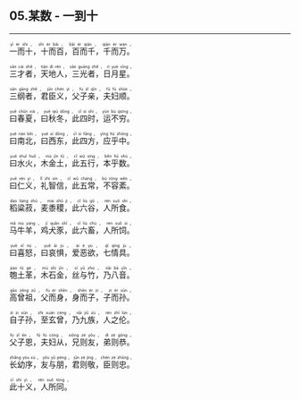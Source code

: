 ## 05.某数 - 一到十
---
<div>

<p>
<ruby><rb> 一而十，十而百，百而千，千而万。 </rb> <rt>yī  ér  shí ， shí  ér  bǎi ， bǎi  ér  qiān ， qiān  ér  wàn 。</rt></ruby><BR></p>

<p>
<ruby><rb> 三才者，天地人，三光者，日月星。 </rb> <rt>sān  cái  zhě ， tiān  dì  rén ， sān  guāng  zhě ， rì  yuè  xīng 。</rt></ruby><BR></p>

<p>
<ruby><rb> 三纲者，君臣义，父子亲，夫妇顺。 </rb> <rt>sān  gāng  zhě ， jūn  chén  yì ， fù  zǐ  qīn ， fū  fù  shùn 。</rt></ruby><BR></p>

<p>
<ruby><rb> 曰春夏，曰秋冬，此四时，运不穷。 </rb> <rt>yuē  chūn  xià ， yuē  qiū  dōng ， cǐ  sì  shí ， yùn  bù  qióng 。</rt></ruby><BR></p>

<p>
<ruby><rb> 曰南北，曰西东，此四方，应乎中。 </rb> <rt>yuē  nán  běi ， yuē  xī  dōng ， cǐ  sì  fāng ， yīng  hū  zhōng 。</rt></ruby><BR></p>

<p>
<ruby><rb> 曰水火，木金土，此五行，本乎数。 </rb> <rt>yuē  shuǐ  huǒ ， mù  jīn  tǔ ， cǐ  wǔ  xíng ， běn  hū  shù 。</rt></ruby><BR></p>

<p>
<ruby><rb> 曰仁义，礼智信，此五常，不容紊。 </rb> <rt>yuē  rén  yì ， lǐ  zhì  xìn ， cǐ  wǔ  cháng ， bù  róng  wěn 。</rt></ruby><BR></p>

<p>
<ruby><rb> 稻粱菽，麦黍稷，此六谷，人所食。 </rb> <rt>dào  liáng  shū ， mài  shǔ  jì ， cǐ  liù  gǔ ， rén  suǒ  shí 。</rt></ruby><BR></p>

<p>
<ruby><rb> 马牛羊，鸡犬豕，此六畜，人所饲。 </rb> <rt>mǎ  niú  yáng ， jī  quǎn  shǐ ， cǐ  liù  chù ， rén  suǒ  sì 。</rt></ruby><BR></p>

<p>
<ruby><rb> 曰喜怒，曰哀惧，爱恶欲，七情具。 </rb> <rt>yuē  xǐ  nù ， yuē  āi  jù ， ài  è  yù ， qī  qíng  jù 。</rt></ruby><BR></p>

<p>
<ruby><rb> 匏土革，木石金，丝与竹，乃八音。 </rb> <rt>páo  tǔ  gé ， mù  shí  jīn ， sī  yǔ  zhú ， nǎi  bā  yīn 。</rt></ruby><BR></p>

<p>
<ruby><rb> 高曾祖，父而身，身而子，子而孙。 </rb> <rt>gāo  zēng  zǔ ， fù  ér  shēn ， shēn  ér  zi ， zi  ér  sūn 。</rt></ruby><BR></p>

<p>
<ruby><rb> 自子孙，至玄曾，乃九族，人之伦。 </rb> <rt>zì  zi  sūn ， zhì  xuán  céng ， nǎi  jiǔ  zú ， rén  zhī  lún 。</rt></ruby><BR></p>

<p>
<ruby><rb> 父子恩，夫妇从，兄则友，弟则恭。 </rb> <rt>fù  zǐ  ēn ， fū  fù  cóng ， xiōng  zé  yǒu ， dì  zé  gōng 。</rt></ruby><BR></p>

<p>
<ruby><rb> 长幼序，友与朋，君则敬，臣则忠。 </rb> <rt>zhǎng  yòu  xù ， yǒu  yǔ  péng ， jūn  zé  jìng ， chén  zé  zhōng 。</rt></ruby><BR></p>

<p>
<ruby><rb> 此十义，人所同。 </rb> <rt>cǐ  shí  yì ， rén  suǒ  tóng 。</rt></ruby><BR></p>

</div>
